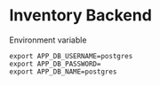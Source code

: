 # Inventory Backend

Environment variable
```
export APP_DB_USERNAME=postgres
export APP_DB_PASSWORD=
export APP_DB_NAME=postgres
```

